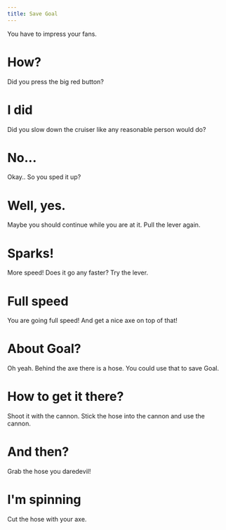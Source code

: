```yaml
---
title: Save Goal
---
```


You have to impress your fans.

# How?
Did you press the big red button?

# I did
Did you slow down the cruiser like any reasonable person would do?

# No...
Okay.. So you sped it up?

# Well, yes.
Maybe you should continue while you are at it. Pull the lever again.

# Sparks!
More speed! Does it go any faster? Try the lever.

# Full speed
You are going full speed! And get a nice axe on top of that!

# About Goal?
Oh yeah. Behind the axe there is a hose. You could use that to save Goal.

# How to get it there?
Shoot it with the cannon. Stick the hose into the cannon and use the cannon.

# And then?
Grab the hose you daredevil!

# I'm spinning
Cut the hose with your axe.
